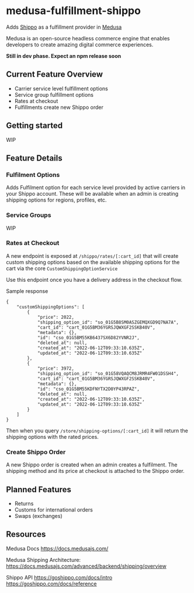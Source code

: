 # medusa-fulfillment-shippo

Adds [Shippo](https://goshippo.com/) as a fulfillment provider in [Medusa](https://medusajs.com/)

Medusa is an open-source headless commerce engine that enables developers to create amazing digital commerce experiences.

**Still in dev phase. Expect an npm release soon**

## Current Feature Overview
- Carrier service level fulfillment options
- Service group fulfillment options
- Rates at checkout
- Fulfillments create new Shippo order
## Getting started
WIP

## Feature Details

### Fulfilment Options
Adds Fulfilment option for each service level provided by active carriers in your Shippo account. These will be available when an admin is creating shipping options for regions, profiles, etc.

### Service Groups
WIP

### Rates at Checkout
A new endpoint is exposed at `/shippo/rates/[:cart_id]` that will create custom shipping options based on the available shipping options for the cart via the core `CustomShippingOptionService`

Use this endpoint once you have a delivery address in the checkout flow.

Sample response
```
{
    "customShippingOptions": [
        {
            "price": 2022,
            "shipping_option_id": "so_01G5B8SM0ASZGEMQXGD9Q7NA7A",
            "cart_id": "cart_01G5BM36YGRSJQWXGF2SSKB40V",
            "metadata": {},
            "id": "cso_01G5BM55KB6437SX6D82YVNR2J",
            "deleted_at": null,
            "created_at": "2022-06-12T09:33:10.635Z",
            "updated_at": "2022-06-12T09:33:10.635Z"
        },
        {
            "price": 3972,
            "shipping_option_id": "so_01G58VQAQCM8JRMR4FW01DSSH4",
            "cart_id": "cart_01G5BM36YGRSJQWXGF2SSKB40V",
            "metadata": {},
            "id": "cso_01G5BM55KDFNYTX2D0YP43RPAZ",
            "deleted_at": null,
            "created_at": "2022-06-12T09:33:10.635Z",
            "updated_at": "2022-06-12T09:33:10.635Z"
        }
    ]
}
```

Then when you query `/store/shipping-options/[:cart_id]` it will return the shipping options with the rated prices.

### Create Shippo Order
A new Shippo order is created when an admin creates a fulfilment. The shipping method and its price at checkout is attached to the Shippo order.

## Planned Features
- Returns
- Customs for international orders
- Swaps (exchanges)

## Resources
Medusa Docs
https://docs.medusajs.com/

Medusa Shipping Architecture:
https://docs.medusajs.com/advanced/backend/shipping/overview

Shippo API
https://goshippo.com/docs/intro
https://goshippo.com/docs/reference
